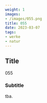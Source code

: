 ```yaml
---
weight: 1
images:
- /images/055.png
title: 055
date: 2023-03-07
tags:
- werke
- natur
---
```


## Title
055

### Subtitle
tba.